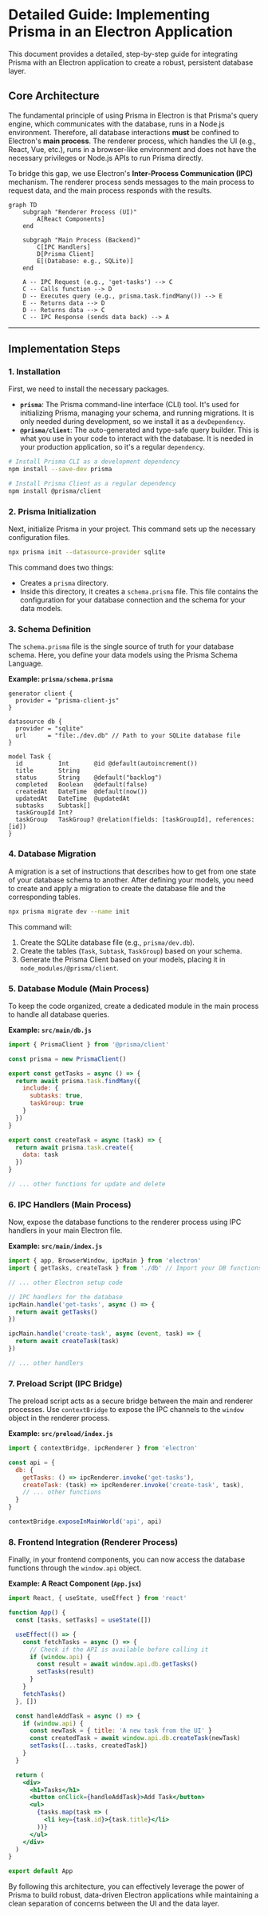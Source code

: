 # Detailed Guide: Implementing Prisma in an Electron Application

This document provides a detailed, step-by-step guide for integrating Prisma with an Electron application to create a robust, persistent database layer.

## Core Architecture

The fundamental principle of using Prisma in Electron is that Prisma's query engine, which communicates with the database, runs in a Node.js environment. Therefore, all database interactions **must** be confined to Electron's **main process**. The renderer process, which handles the UI (e.g., React, Vue, etc.), runs in a browser-like environment and does not have the necessary privileges or Node.js APIs to run Prisma directly.

To bridge this gap, we use Electron's **Inter-Process Communication (IPC)** mechanism. The renderer process sends messages to the main process to request data, and the main process responds with the results.

```mermaid
graph TD
    subgraph "Renderer Process (UI)"
        A[React Components]
    end

    subgraph "Main Process (Backend)"
        C[IPC Handlers]
        D[Prisma Client]
        E[(Database: e.g., SQLite)]
    end

    A -- IPC Request (e.g., 'get-tasks') --> C
    C -- Calls function --> D
    D -- Executes query (e.g., prisma.task.findMany()) --> E
    E -- Returns data --> D
    D -- Returns data --> C
    C -- IPC Response (sends data back) --> A
```

---

## Implementation Steps

### 1. Installation

First, we need to install the necessary packages.

-   **`prisma`**: The Prisma command-line interface (CLI) tool. It's used for initializing Prisma, managing your schema, and running migrations. It is only needed during development, so we install it as a `devDependency`.
-   **`@prisma/client`**: The auto-generated and type-safe query builder. This is what you use in your code to interact with the database. It is needed in your production application, so it's a regular `dependency`.

```bash
# Install Prisma CLI as a development dependency
npm install --save-dev prisma

# Install Prisma Client as a regular dependency
npm install @prisma/client
```

### 2. Prisma Initialization

Next, initialize Prisma in your project. This command sets up the necessary configuration files.

```bash
npx prisma init --datasource-provider sqlite
```

This command does two things:
-   Creates a `prisma` directory.
-   Inside this directory, it creates a `schema.prisma` file. This file contains the configuration for your database connection and the schema for your data models.

### 3. Schema Definition

The `schema.prisma` file is the single source of truth for your database schema. Here, you define your data models using the Prisma Schema Language.

**Example: `prisma/schema.prisma`**
```prisma
generator client {
  provider = "prisma-client-js"
}

datasource db {
  provider = "sqlite"
  url      = "file:./dev.db" // Path to your SQLite database file
}

model Task {
  id          Int       @id @default(autoincrement())
  title       String
  status      String    @default("backlog")
  completed   Boolean   @default(false)
  createdAt   DateTime  @default(now())
  updatedAt   DateTime  @updatedAt
  subtasks    Subtask[]
  taskGroupId Int?
  taskGroup   TaskGroup? @relation(fields: [taskGroupId], references: [id])
}

```

### 4. Database Migration

A migration is a set of instructions that describes how to get from one state of your database schema to another. After defining your models, you need to create and apply a migration to create the database file and the corresponding tables.

```bash
npx prisma migrate dev --name init
```
This command will:
1.  Create the SQLite database file (e.g., `prisma/dev.db`).
2.  Create the tables (`Task`, `Subtask`, `TaskGroup`) based on your schema.
3.  Generate the Prisma Client based on your models, placing it in `node_modules/@prisma/client`.

### 5. Database Module (Main Process)

To keep the code organized, create a dedicated module in the main process to handle all database queries.

**Example: `src/main/db.js`**
```javascript
import { PrismaClient } from '@prisma/client'

const prisma = new PrismaClient()

export const getTasks = async () => {
  return await prisma.task.findMany({
    include: {
      subtasks: true,
      taskGroup: true
    }
  })
}

export const createTask = async (task) => {
  return await prisma.task.create({
    data: task
  })
}

// ... other functions for update and delete
```

### 6. IPC Handlers (Main Process)

Now, expose the database functions to the renderer process using IPC handlers in your main Electron file.

**Example: `src/main/index.js`**
```javascript
import { app, BrowserWindow, ipcMain } from 'electron'
import { getTasks, createTask } from './db' // Import your DB functions

// ... other Electron setup code

// IPC handlers for the database
ipcMain.handle('get-tasks', async () => {
  return await getTasks()
})

ipcMain.handle('create-task', async (event, task) => {
  return await createTask(task)
})

// ... other handlers
```

### 7. Preload Script (IPC Bridge)

The preload script acts as a secure bridge between the main and renderer processes. Use `contextBridge` to expose the IPC channels to the `window` object in the renderer process.

**Example: `src/preload/index.js`**
```javascript
import { contextBridge, ipcRenderer } from 'electron'

const api = {
  db: {
    getTasks: () => ipcRenderer.invoke('get-tasks'),
    createTask: (task) => ipcRenderer.invoke('create-task', task),
    // ... other functions
  }
}

contextBridge.exposeInMainWorld('api', api)
```

### 8. Frontend Integration (Renderer Process)

Finally, in your frontend components, you can now access the database functions through the `window.api` object.

**Example: A React Component (`App.jsx`)**
```jsx
import React, { useState, useEffect } from 'react'

function App() {
  const [tasks, setTasks] = useState([])

  useEffect(() => {
    const fetchTasks = async () => {
      // Check if the API is available before calling it
      if (window.api) {
        const result = await window.api.db.getTasks()
        setTasks(result)
      }
    }
    fetchTasks()
  }, [])

  const handleAddTask = async () => {
    if (window.api) {
      const newTask = { title: 'A new task from the UI' }
      const createdTask = await window.api.db.createTask(newTask)
      setTasks([...tasks, createdTask])
    }
  }

  return (
    <div>
      <h1>Tasks</h1>
      <button onClick={handleAddTask}>Add Task</button>
      <ul>
        {tasks.map(task => (
          <li key={task.id}>{task.title}</li>
        ))}
      </ul>
    </div>
  )
}

export default App
```

By following this architecture, you can effectively leverage the power of Prisma to build robust, data-driven Electron applications while maintaining a clean separation of concerns between the UI and the data layer.